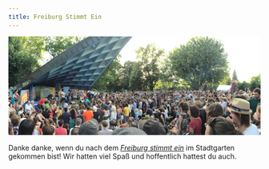```yaml
---
title: Freiburg Stimmt Ein
---
```


![El Flecha Negra playing at Freiburg Stimmt Ein June 28, 2015](/img/el-flecha-negra_freiburg-stimmt-ein@1x.jpg)

Danke danke, wenn du nach dem _[Freiburg stimmt ein](http://www.freiburgstimmtein.de/)_ im Stadtgarten gekommen bist! Wir hatten viel Spaß und hoffentlich hattest du auch.
